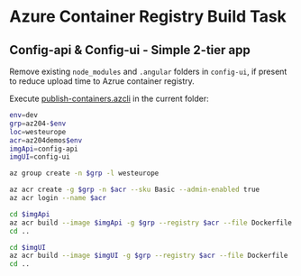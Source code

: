 # Azure Container Registry Build Task

## Config-api & Config-ui - Simple 2-tier app

Remove existing `node_modules` and `.angular` folders in `config-ui`, if present to reduce upload time to Azrue container registry.

Execute [publish-containers.azcli](publish-images.azcli) in the current folder:

```bash
env=dev
grp=az204-$env
loc=westeurope
acr=az204demos$env
imgApi=config-api
imgUI=config-ui

az group create -n $grp -l westeurope

az acr create -g $grp -n $acr --sku Basic --admin-enabled true
az acr login --name $acr

cd $imgApi
az acr build --image $imgApi -g $grp --registry $acr --file Dockerfile .
cd ..

cd $imgUI
az acr build --image $imgUI -g $grp --registry $acr --file Dockerfile .
cd ..
```